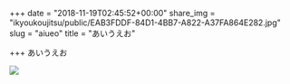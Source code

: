 +++
date = "2018-11-19T02:45:52+00:00"
share_img = "ikyoukoujitsu/public/EAB3FDDF-84D1-4BB7-A822-A37FA864E282.jpg"
slug = "aiueo"
title = "あいうえお"

+++
あいうえお

![](ikyoukoujitsu/public/EAB3FDDF-84D1-4BB7-A822-A37FA864E282.jpg)